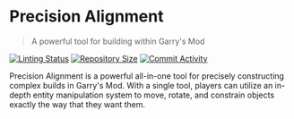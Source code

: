 # Precision Alignment
> A powerful tool for building within Garry's Mod

[![Linting Status](https://img.shields.io/github/actions/workflow/status/Valen-Sandbox/precision-alignment/glualint.yml?branch=main&label=Linter%20Status&style=flat-square)](https://github.com/Valen-Sandbox/precision-alignment/actions?query=workflow%3Aglualint)
[![Repository Size](https://img.shields.io/github/repo-size/Valen-Sandbox/precision-alignment?label=Repository%20Size&style=flat-square)](https://github.com/Valen-Sandbox/precision-alignment)
[![Commit Activity](https://img.shields.io/github/commit-activity/m/Valen-Sandbox/precision-alignment?label=Commit%20Activity&style=flat-square)](https://github.com/Valen-Sandbox/precision-alignment/graphs/commit-activity)

Precision Alignment is a powerful all-in-one tool for precisely constructing complex builds in Garry's Mod. With a single tool, players can utilize an in-depth entity manipulation system to move, rotate, and constrain objects exactly the way that they want them.
